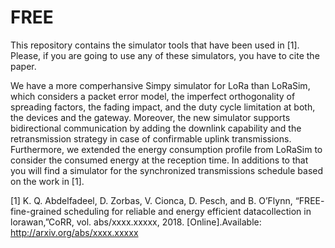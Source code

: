 # FREE

This repository contains the simulator tools that have been used in [1]. Please, if you are going to use any of these simulators, you have to cite the paper.

We have a more comperhansive Simpy simulator for LoRa than LoRaSim, which considers a packet error model, the imperfect orthogonality of spreading factors, the fading impact, and the duty cycle limitation at both, the devices and the gateway. Moreover, the new simulator supports bidirectional communication by adding the downlink capability and the retransmission strategy in case of confirmable uplink transmissions. Furthermore, we extended the energy consumption profile from LoRaSim to consider the consumed energy at the reception time. In additions to that you will find a simulator for the synchronized transmissions schedule based on the work in [1].


[1] K.  Q.  Abdelfadeel,  D.  Zorbas,  V.  Cionca,  D.  Pesch,  and  B.  O’Flynn, “FREE-  fine-grained  scheduling  for  reliable  and  energy  efficient  datacollection  in  lorawan,”CoRR,  vol.  abs/xxxx.xxxxx,  2018.  [Online].Available: http://arxiv.org/abs/xxxx.xxxxx
